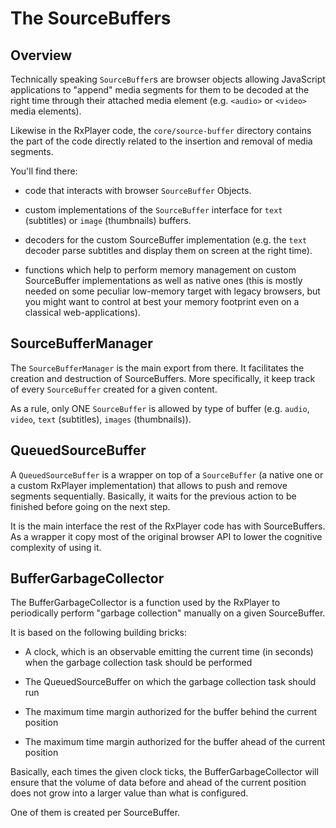 # The SourceBuffers ############################################################


## Overview ####################################################################

Technically speaking ``SourceBuffer``s are browser objects allowing JavaScript
applications to "append" media segments for them to be decoded at the right time
through their attached media element (e.g. ``<audio>`` or ``<video>`` media
elements).

Likewise in the RxPlayer code, the ``core/source-buffer`` directory contains the
part of the code directly related to the insertion and removal of media
segments.

You'll find there:

  - code that interacts with browser ``SourceBuffer`` Objects.

  - custom implementations of the ``SourceBuffer`` interface for ``text``
    (subtitles) or ``image`` (thumbnails) buffers.

  - decoders for the custom SourceBuffer implementation (e.g. the ``text``
    decoder parse subtitles and display them on screen at the right time).

  - functions which help to perform memory management on custom
    SourceBuffer implementations as well as native ones (this is mostly needed
    on some peculiar low-memory target with legacy browsers, but you might want
    to control at best your memory footprint even on a classical
    web-applications).



## SourceBufferManager #########################################################

The ``SourceBufferManager`` is the main export from there. It facilitates the
creation and destruction of SourceBuffers.
More specifically, it keep track of every ``SourceBuffer`` created for a given
content.

As a rule, only ONE ``SourceBuffer`` is allowed by type of buffer (e.g.
``audio``, ``video``, ``text`` (subtitles), ``images`` (thumbnails)).



## QueuedSourceBuffer ##########################################################

A ``QueuedSourceBuffer`` is a wrapper on top of a ``SourceBuffer`` (a native one
or a custom RxPlayer implementation) that allows to push and remove segments
sequentially.
Basically, it waits for the previous action to be finished before going on the
next step.

It is the main interface the rest of the RxPlayer code has with SourceBuffers.
As a wrapper it copy most of the original browser API to lower the cognitive
complexity of using it.



## BufferGarbageCollector ######################################################

The BufferGarbageCollector is a function used by the RxPlayer to
periodically perform "garbage collection" manually on a given SourceBuffer.

It is based on the following building bricks:

  - A clock, which is an observable emitting the current time (in seconds) when
    the garbage collection task should be performed

  - The QueuedSourceBuffer on which the garbage collection task should run

  - The maximum time margin authorized for the buffer behind the current
    position

  - The maximum time margin authorized for the buffer ahead of the current
    position

Basically, each times the given clock ticks, the BufferGarbageCollector will
ensure that the volume of data before and ahead of the current position does not
grow into a larger value than what is configured.

One of them is created per SourceBuffer.
